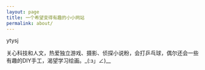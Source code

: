 ```yaml
---
layout: page
title: 一个希望变得有趣的小小网站
permalink: about/
---
```


<div class="message">
  ytysj
</div>

关心科技和人文，热爱独立游戏、摄影、侦探小说粉，会打乒乓球，偶尔还会一些有趣的DIY手工，渴望学习绘画。_(:з」∠)__
